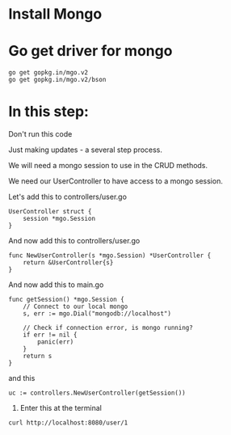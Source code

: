 # Install Mongo

# Go get driver for mongo

```
go get gopkg.in/mgo.v2
go get gopkg.in/mgo.v2/bson
```

# In this step:

Don't run this code

Just making updates - a several step process.

We will need a mongo session to use in the CRUD methods.

We need our UserController to have access to a mongo session.

Let's add this to controllers/user.go

```
UserController struct {  
    session *mgo.Session
}
```

And now add this to controllers/user.go

```
func NewUserController(s *mgo.Session) *UserController {  
    return &UserController{s}
}
```

And now add this to main.go

```
func getSession() *mgo.Session {
	// Connect to our local mongo
	s, err := mgo.Dial("mongodb://localhost")

	// Check if connection error, is mongo running?
	if err != nil {
		panic(err)
	}
	return s
}
```

and this

```
uc := controllers.NewUserController(getSession())  
```

1. Enter this at the terminal

```
curl http://localhost:8080/user/1
```